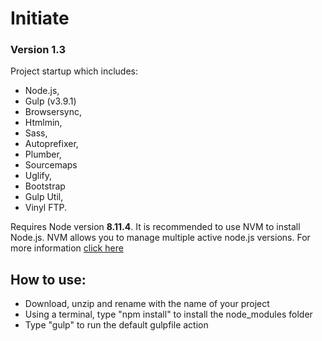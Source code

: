 # Initiate
### Version 1.3

Project startup which includes:

- Node.js,
- Gulp (v3.9.1)
- Browsersync,
- Htmlmin,
- Sass,
- Autoprefixer,
- Plumber,
- Sourcemaps
- Uglify,
- Bootstrap
- Gulp Util,
- Vinyl FTP.

Requires Node version **8.11.4**. It is recommended to use NVM to install Node.js. NVM allows you to manage multiple active node.js versions. For more information [click here](https://itnext.io/nvm-the-easiest-way-to-switch-node-js-environments-on-your-machine-in-a-flash-17babb7d5f1b "Node Version Manager")

## How to use:

- Download, unzip and rename with the name of your project
- Using a terminal, type "npm install" to install the node_modules folder
- Type "gulp" to run the default gulpfile action
